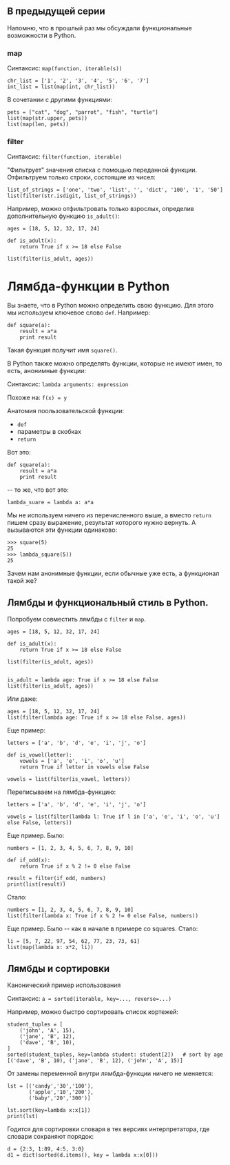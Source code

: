 ## В предыдущей серии 

Напомню, что в прошлый раз мы обсуждали функциональные возможности в Python. 

### map
Синтаксис: `map(function, iterable(s))`

```
chr_list = ['1', '2', '3', '4', '5', '6', '7']
int_list = list(map(int, chr_list))
```
В сочетании с другими функциями:

```
pets = ["cat", "dog", "parrot", "fish", "turtle"]
list(map(str.upper, pets))
list(map(len, pets))
```

### filter

Синтаксис: `filter(function, iterable)`

"Фильтрует" значения списка с помощью переданной функции. Отфильтруем только строки, состоящие из чисел:
```
list_of_strings = ['one', 'two', 'list', '', 'dict', '100', '1', '50']
list(filter(str.isdigit, list_of_strings))
```

Например, можно отфильтровать только взрослых, определив дополнительную функцию `is_adult()`: 
```
ages = [18, 5, 12, 32, 17, 24]

def is_adult(x):
    return True if x >= 18 else False

list(filter(is_adult, ages))
``` 

# Лямбда-функции в Python 

Вы знаете, что в Python можно определить свою функцию. Для этого мы используем ключевое слово `def`. Например:  

```
def square(a):
    result = a*a
    print result 
```
Такая функция получит имя `square()`. 

В Python также можно определять функции, которые не имеют имен, то есть, анонимные функции: 

Синтаксис: `lambda arguments: expression`

Похоже на: `f(x) = y`

Анатомия поользовательской функции: 
* `def` 
* параметры в скобках  
* `return` 

Вот это:

```
def square(a):
    result = a*a
    print result 
```

-- то же, что вот это:
```
lambda_suare = lambda a: a*a 
```

Мы не используем ничего из перечисленного выше, а вместо `return` пишем сразу выражение, результат которого нужно вернуть. А вызываются эти функции одинаково: 
```
>>> square(5)
25 
>>> lambda_square(5))
25 
```

Зачем нам анонимные функции, если обычные уже есть, а функционал такой же? 

## Лямбды и функциональный стиль в Python. 

Попробуем совместить лямбды с `filter` и `map`. 
```
ages = [18, 5, 12, 32, 17, 24]

def is_adult(x):
    return True if x >= 18 else False

list(filter(is_adult, ages))


is_adult = lambda age: True if x >= 18 else False
list(filter(is_adult, ages))
```

Или даже: 

```
ages = [18, 5, 12, 32, 17, 24]
list(filter(lambda age: True if x >= 18 else False, ages))
```

Еще пример: 
```
letters = ['a', 'b', 'd', 'e', 'i', 'j', 'o']

def is_vowel(letter):
    vowels = ['a', 'e', 'i', 'o', 'u']
    return True if letter in vowels else False
   
vowels = list(filter(is_vowel, letters))

```
Переписываем на лямбда-функцию: 
```
letters = ['a', 'b', 'd', 'e', 'i', 'j', 'o']
   
vowels = list(filter(lambda l: True if l in ['a', 'e', 'i', 'o', 'u'] else False, letters))
```
Еще пример. Было: 
```
numbers = [1, 2, 3, 4, 5, 6, 7, 8, 9, 10]

def if_odd(x):
    return True if x % 2 != 0 else False

result = filter(if_odd, numbers) 
print(list(result))
```
Стало: 
```
numbers = [1, 2, 3, 4, 5, 6, 7, 8, 9, 10]
list(filter(lambda x: True if x % 2 != 0 else False, numbers))
```

Еще пример. Было -- как в начале в примере со squares. Стало: 
```
li = [5, 7, 22, 97, 54, 62, 77, 23, 73, 61] 
list(map(lambda x: x*2, li)) 
```

## Лямбды и сортировки 
Канонический пример использования 

Синтаксис: `a = sorted(iterable, key=..., reverse=...)`

Например, можно быстро сортировать список кортежей:
```
student_tuples = [
    ('john', 'A', 15),
    ('jane', 'B', 12),
    ('dave', 'B', 10),
]
sorted(student_tuples, key=lambda student: student[2])   # sort by age
[('dave', 'B', 10), ('jane', 'B', 12), ('john', 'A', 15)]
```
От замены переменной внутри лямбда-функции ничего не меняется:   

```
lst = [('candy','30','100'), 
       ('apple','10','200'), 
       ('baby','20','300')]
       
lst.sort(key=lambda x:x[1])
print(lst)
```

Годится для сортировки словаря в тех версиях интерпретатора, где словари сохраняют порядок: 

```
d = {2:3, 1:89, 4:5, 3:0}
d1 = dict(sorted(d.items(), key = lambda x:x[0]))
```


